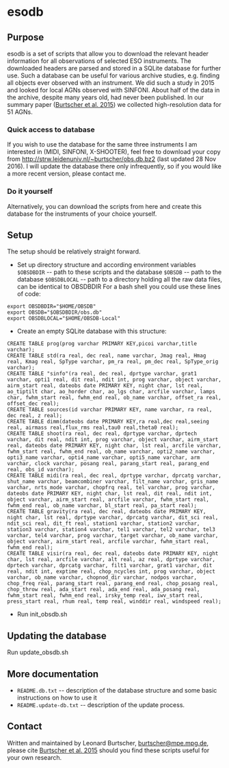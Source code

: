 # esodb

## Purpose
esodb is a set of scripts that allow you to download the relevant header information for all observations of selected ESO instruments. The downloaded headers are parsed and stored in a SQLite database for further use. Such a database can be useful for various archive studies, e.g. finding all objects ever observed with an instrument. We did such a study in 2015 and looked for local AGNs observed with SINFONI. About half of the data in the archive, despite many years old, had never been published. In our summary paper ([Burtscher et al. 2015](http://adsabs.harvard.edu/abs/2015A%26A...578A..47B)) we collected high-resolution data for 51 AGNs.

### Quick access to database
If you wish to use the database for the same three instruments I am interested in (MIDI, SINFONI, X-SHOOTER), feel free to download your copy from http://strw.leidenuniv.nl/~burtscher/obs.db.bz2 (last updated 28 Nov 2016). I will update the database there only infrequently, so if you would like a more recent version, please contact me.

### Do it yourself
Alternatively, you can download the scripts from here and create this database for the instruments of your choice yourself.

## Setup
The setup should be relatively straight forward.

* Set up directory structure and according environment variables
`$OBSDBDIR` -- path to these scripts and the database
`$OBSDB` -- path to the database
`$OBSDBLOCAL` -- path to a directory holding all the raw data files, can be identical to OBSDBDIR
For a bash shell you could use these lines of code:
```
export OBSDBDIR="$HOME/OBSDB"
export OBSDB="$OBSDBDIR/obs.db"
export OBSDBLOCAL="$HOME/OBSDB-Local"
```

* Create an empty SQLite database with this structure:
```
CREATE TABLE prog(prog varchar PRIMARY KEY,picoi varchar,title varchar);
CREATE TABLE std(ra real, dec real, name varchar, Jmag real, Hmag real, Kmag real, SpType varchar, pm_ra real, pm_dec real, SpType_orig varchar);
CREATE TABLE "sinfo"(ra real, dec real, dprtype varchar, grat1 varchar, opti1 real, dit real, ndit int, prog varchar, object varchar, airm_start real, dateobs date PRIMARY KEY, night char, lst real, ao_tiptilt char, ao_horder char, ao_lgs char, arcfile varchar, lamps char, fwhm_start real, fwhm_end real, ob_name varchar, offset_ra real, offset_dec real);
CREATE TABLE sources(id varchar PRIMARY KEY, name varchar, ra real, dec real, z real);
CREATE TABLE dimm(dateobs date PRIMARY KEY,ra real,dec real,seeing real, airmass real,flux_rms real,tau0 real,theta0 real);
CREATE TABLE shoot(ra real, dec real, dprtype varchar, dprtech varchar, dit real, ndit int, prog varchar, object varchar, airm_start real, dateobs date PRIMARY KEY, night char, lst real, arcfile varchar, fwhm_start real, fwhm_end real, ob_name varchar, opti2_name varchar, opti3_name varchar, opti4_name varchar, opti5_name varchar, arm varchar, clock varchar, posang real, parang_start real, parang_end real, obs_id varchar);
CREATE TABLE midi(ra real, dec real, dprtype varchar, dprcatg varchar, shut_name varchar, beamcombiner varchar, filt_name varchar, gris_name varchar, nrts_mode varchar, chopfrq real, tel varchar, prog varchar, dateobs date PRIMARY KEY, night char, lst real, dit real, ndit int, object varchar, airm_start real, arcfile varchar, fwhm_start real, fwhm_end real, ob_name varchar, bl_start real, pa_start real);
CREATE TABLE gravity(ra real, dec real, dateobs date PRIMARY KEY, night char, lst real, dprtype varchar, dprcatg varchar, dit_sci real, ndit_sci real, dit_ft real, station1 varchar, station2 varchar, station3 varchar, station4 varchar, tel1 varchar, tel2 varchar, tel3 varchar, tel4 varchar, prog varchar, target varchar, ob_name varchar, object varchar, airm_start real, arcfile varchar, fwhm_start real, fwhm_end real);
CREATE TABLE visir(ra real, dec real, dateobs date PRIMARY KEY, night char, lst real, arcfile varchar, alt real, az real, dprtype varchar, dprtech varchar, dprcatg varchar, filt1 varchar, grat1 varchar, dit real, ndit int, exptime real, chop_ncycles int, prog varchar, object varchar, ob_name varchar, chopnod_dir varchar, nodpos varchar, chop_freq real, parang_start real, parang_end real, chop_posang real, chop_throw real, ada_start real, ada_end real, ada_posang real, fwhm_start real, fwhm_end real, irsky_temp real, iwv_start real, press_start real, rhum real, temp real, winddir real, windspeed real);
```

* Run init_obsdb.sh


## Updating the database
Run update_obsdb.sh


## More documentation
* `README.db.txt` -- description of the database structure and some basic instructions on how to use it
* `README.update-db.txt` -- description of the update process.


## Contact
Written and maintained by Leonard Burtscher, burtscher@mpe.mpg.de, please cite [Burtscher et al. 2015](http://adsabs.harvard.edu/abs/2015A%26A...578A..47B) should you find these scripts useful for your own research.
